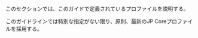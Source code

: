 <!-- usecases.md {% comment %}
*****************************************************************************************
*
* Profiles.
*
*****************************************************************************************
{% endcomment %} -->

このセクションでは、このガイドで定義されているプロファイルを説明する。<br/>

このガイドラインでは特別な指定がない限り、原則、最新のJP Coreプロファイルを採用する。


<!-- 
下記のプロファイルはこのガイドライン固有のものです。<br/>

* [SSMIX2Encounter](ssmix2-enconter.html)
 -->

